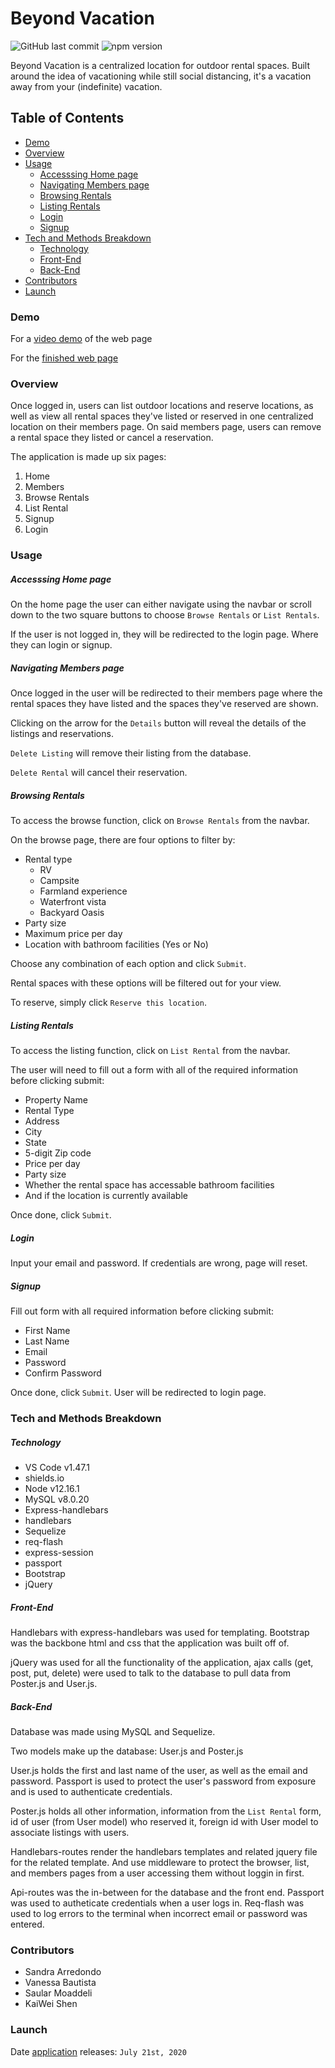 # Beyond Vacation

![GitHub last commit](https://img.shields.io/github/last-commit/vanessabau/projectTwo) ![npm version](https://badge.fury.io/js/inquirer.svg)

Beyond Vacation is a centralized location for outdoor rental spaces. Built around the idea of vacationing while still social distancing, it's a vacation away from your (indefinite) vacation.

## Table of Contents

* [Demo](#demo)
* [Overview](#overview)
* [Usage](#usage)
    - [Accesssing Home page](#accessinghomepage)
    - [Navigating Members page](#navigatingmemberspage)
    - [Browsing Rentals](#browsingrentals)
    - [Listing Rentals](#listingrentals)
    - [Login](#login)
    - [Signup](#signup)
* [Tech and Methods Breakdown](#techandmethodbreakdown)
    - [Technology](#technology)
    - [Front-End](#frontend)
    - [Back-End](#backend)
* [Contributors](#contributors)
* [Launch](#launch)

### Demo

For a [video demo]() of the web page

For the [finished web page](https://beyondvacation.herokuapp.com/)

### Overview

Once logged in, users can list outdoor locations and reserve locations, as well as view all rental spaces they've listed or reserved in one centralized location on their members page. On said members page, users can remove a rental space they listed or cancel a reservation.

The application is made up six pages:
1. Home
2. Members
3. Browse Rentals
4. List Rental
5. Signup
6. Login

### Usage

##### Accesssing Home page

On the home page the user can either navigate using the navbar or scroll down to the two square buttons to choose `Browse Rentals` or `List Rentals`. 

If the user is not logged in, they will be redirected to the login page. Where they can login or signup.

##### Navigating Members page

Once logged in the user will be redirected to their members page where the rental spaces they have listed and the spaces they've reserved are shown.

Clicking on the arrow for the `Details` button will reveal the details of the listings and reservations. 

`Delete Listing` will remove their listing from the database.

`Delete Rental` will cancel their reservation.

##### Browsing Rentals

To access the browse function, click on `Browse Rentals` from the navbar.

On the browse page, there are four options to filter by: 
* Rental type
    - RV
    - Campsite
    - Farmland experience
    - Waterfront vista
    - Backyard Oasis
* Party size 
* Maximum price per day
* Location with bathroom facilities (Yes or No)

Choose any combination of each option and click `Submit`.

Rental spaces with these options will be filtered out for your view.

To reserve, simply click `Reserve this location`.

##### Listing Rentals

To access the listing function, click on `List Rental` from the navbar.

The user will need to fill out a form with all of the required information before clicking submit:
* Property Name
* Rental Type
* Address
* City
* State
* 5-digit Zip code
* Price per day
* Party size
* Whether the rental space has accessable bathroom facilities
* And if the location is currently available

Once done, click `Submit`.

##### Login

Input your email and password. If credentials are wrong, page will reset.

##### Signup

Fill out form with all required information before clicking submit:
* First Name
* Last Name
* Email
* Password
* Confirm Password

Once done, click `Submit`. User will be redirected to login page.

### Tech and Methods Breakdown

##### Technology

* VS Code v1.47.1
* shields.io
* Node v12.16.1
* MySQL v8.0.20
* Express-handlebars
* handlebars
* Sequelize
* req-flash
* express-session
* passport
* Bootstrap
* jQuery

##### Front-End

Handlebars with express-handlebars was used for templating. Bootstrap was the backbone html and css that the application was built off of.

jQuery was used for all the functionality of the application, ajax calls (get, post, put, delete) were used to talk to the database to pull data from Poster.js and User.js.

##### Back-End

Database was made using MySQL and Sequelize. 

Two models make up the database: User.js and Poster.js 

User.js holds the first and last name of the user, as well as the email and password. Passport is used to protect the user's password from exposure and is used to authenticate credentials.

Poster.js holds all other information, information from the `List Rental` form, id of user (from User model) who reserved it, foreign id with User model to associate listings with users.

Handlebars-routes render the handlebars templates and related jquery file for the related template. And use middleware to protect the browser, list, and members pages from a user accessing them without loggin in first.

Api-routes was the in-between for the database and the front end. Passport was used to autheticate credentials when a user logs in. Req-flash was used to log errors to the terminal when incorrect email or password was entered. 

### Contributors

* Sandra Arredondo
* Vanessa Bautista
* Saular Moaddeli
* KaiWei Shen

### Launch

Date [application](https://beyondvacation.herokuapp.com/) releases: `July 21st, 2020`
